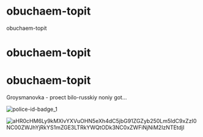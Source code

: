 # obuchaem-topit
obuchaem-topit
# obuchaem-topit
# obuchaem-topit

Groysmanovka - proect bilo-russkiy
noniy got...


![police-id-badge_1](https://user-images.githubusercontent.com/89662644/133841280-0da659e6-433d-4408-b9b5-78a33d68a6a0.jpg)


![aHR0cHM6Ly9kMXlvYXVuOHN5eXh4dC5jbG91ZGZyb250Lm5ldC9xZzI0NC00ZWJhYjRkYS1mZGE3LTRkYWQtODk3NC0xZWFiNjNiM2IzNTEtdjI](https://user-images.githubusercontent.com/89662644/133841316-92dc450f-f2fd-425f-b672-c23828a5f3cc.jpg)

